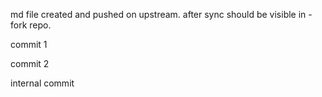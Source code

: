 md file created and pushed on upstream. after sync should be visible in -fork repo.

commit 1

commit 2

internal commit
